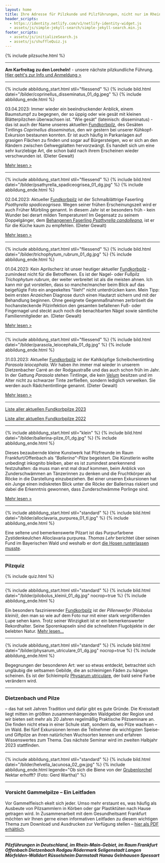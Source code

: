 ```yaml
---
layout: home
title: Ihre Adresse für Pilzkunde und Pilzführungen, nicht nur im Rhein-Main-Gebiet
header_scripts:
  - https://identity.netlify.com/v1/netlify-identity-widget.js
  - assets/js/simple-jekyll-search/simple-jekyll-search.min.js
footer_scripts:
  - assets/js/initializeSearch.js
  - assets/js/shuffleQuiz.js
---
```

{% include pilzsuche.html %}

- - -

**Am Karfreitag zu den Lorcheln!** - unsere nächste pilzkundliche Führung. [Hier geht's zur Info und Anmeldung >](/termine) 

- - -

{% include abbildung_start.html stil="fliessend" %}
{% include bild.html datei="/bilder/coprinellus_disseminatus_01_dg.jpeg" %}
{% include abbildung_ende.html %}

03.04.2023: Immer wieder ein beeindruckender Anblick, einem Baumstumpf zu begegnen, der so üppig oder wie gesät mit kleinen Blätterpilzchen überwachsen ist. "Wie gesät" (lateinisch: disseminatus) - das ist auch der Name unseres aktuellen [Fundkorbpilz](AA "Glossar-"), des Gesäten Tintlings *Coprinellus disseminatus*, den wir gestern bei unserer Kühkopf-Exkursion bestaunen konnten. Er ist auch häufig in Parkanlagen auf grasigen Flächen zu finden und sogar auf Bürgersteigen, wo er sich an den Rändern zwischen Gehwegplatten hervorzwängt. Es handelt sich um eine sehr kurzlebige Art, die schon bald nach ihrem Erscheinen wieder verschwunden ist. (Dieter Gewalt)

[Mehr lesen >](/pilze/coprinellus-disseminatus-gesäter-tintling)

<div style="clear:  both"></div>

- - -

{% include abbildung_start.html stil="fliessend" %}
{% include bild.html datei="/bilder/psathyrella_spadiceogrisea_01_dg.jpg" %}
{% include abbildung_ende.html %}

02.04.2023: Aktueller [Fundkorbpilz](AA "Glossar-") ist der Schmalblättrige Faserling *Psathyrella spadiceogrisea*. Wegen seiner frühen Erscheinungszeit wird er auch Früher Mürbling genannt.  In diesem Jahr ist er besonders früh - kein Wunder bei derart milden Temperaturen! Im Gegensatz zu seinem Doppelgänger, dem [Behangenen Faserling *Psathyrella candolleana*](/pilze/psathyrella-candolleana-behangener-faserling), ist er für die Küche kaum zu empfehlen. (Dieter Gewalt)

[Mehr lesen >](/pilze/psathyrella-spadiceogrisea-schmalblättriger-faserling-früher-mürbling)

<div style="clear:  both"></div>

- - -

{% include abbildung_start.html stil="fliessend" %}
{% include bild.html datei="/bilder/trichophytum_rubrum_01_dg.jpg" %}
{% include abbildung_ende.html %}

01.04.2023: Kein Aprilscherz ist unser heutiger aktueller [Fundkorbpilz](AA "Glossar-") - zumindest nicht für die Betroffenen. Es ist der Nagel- oder Fußpilz *Trichophytum rubrum*, der weiter verbreitet ist als die meisten ahnen. Ich kann mir gut vorstellen, dass so manche/mancher beim Blick auf das beigefügte Foto ein angeekeltes "Iiieh!" nicht unterdrücken kann. Mein Tipp: beim ersten Anzeichen Diagnose durch einen Hautarzt sichern und mit der Behandlung beginnen. Ohne geeignete Gegenmaßnahmen zerbröselt die hochansteckende Pilzinfektion den gesamten befallenen Fuß- oder Fingernagel und steckt auch noch die benachbarten Nägel sowie sämtliche Familienmitglieder an. (Dieter Gewalt)

[Mehr lesen >](/pilze/trichophytum-rubrum-fußpilz-nagelpilz)

<div style="clear:  both"></div>

- - -

{% include abbildung_start.html stil="fliessend" %}
{% include bild.html datei="/bilder/parasola_leiocephala_01_dg.jpg" %}
{% include abbildung_ende.html %}

31.03.2023: Aktueller [Fundkorbpilz](AA "Glossar-") ist der Kahlköpfige Scheibchentintling *Parasola leiocephala*. Wir haben ihn immer mal wieder in unserem Dietzenbacher Carré an der Rodgaustraße und das auch schon früh im Jahr. In der Gattung *Parasola* stehen Tintlinge, die kein [Velum](Velum "Glossar") besitzen und im Alter nicht zu schwarzer Tinte zerfließen, sondern lediglich verwelken. Sie werden auch Rädchentintlinge genannt. (Dieter Gewalt)

[Mehr lesen >](/pilze/parasola-leiocephala-kahlköpfiger-scheibchentintling)

<div style="clear:  both"></div>

- - -

[Liste aller aktuellen Fundkorbpilze 2023](/artikel/liste-aller-aktuellen-fundkorbpilze-2023.html)

[Liste aller aktuellen Fundkorbpilze 2022](/artikel/liste-aller-aktuellen-fundkorbpilze-2022.html)

- - -

{% include abbildung_start.html stil="klein" %}
{% include bild.html datei="/bilder/ballerina-pilze_01_dg.jpg" %}
{% include abbildung_ende.html %}

Dieses bezaubernde kleine Kunstwerk hat Pilzfreunde im Raum Frankfurt/Offenbach als *"Ballerina"-Pilze* begeistert. Die Künstlerin wollte unbedingt inkognito bleiben, aber es ist zumindest anerkennend festzuhalten: da muss man erst mal drauf kommen, beim Anblick von Zunderschwämmen an Tänzerinnen zu denken und die Fruchtkörper als Röcke in die Darstellung einzubeziehen. Bei einer unseren Exkursionen hat ein Junge einen indiskreten Blick unter die Röcke der Ballerinas riskiert und dabei die Erkenntnis gewonnen, dass Zunderschwämme Porlinge sind.

[Mehr lesen >](/artikel/besuch-bei-den-ballerina-pilzen.html)

- - -

{% include abbildung_start.html stil="standard" %}
{% include bild.html datei="/bilder/alloclavaria_purpurea_01_tl.jpg" %}
{% include abbildung_ende.html %}

Eine seltene und bemerkenswerte Pilzart ist das Purpurfarbene Zystidenkeulchen Alloclavaria purpurea. *Thomas Lehr* berichtet über seinen Fund im Bayerischen Wald und weshalb er dort [die Hosen runterlassen musste](/pilze/alloclavaria-purpurea-purpurfarbenes-zystidenkeulchen).

- - -

### Pilzquiz

{% include quiz.html %}

- - -

{% include abbildung_start.html stil="standard" %}
{% include bild.html datei="/bilder/pilobolus_kleinii_01_dg.jpg" nocrop=true %}
{% include abbildung_ende.html %}

Ein besonders faszinierender [Fundkorbpilz](AA "Glossar-") ist der *Pillenwerfer (Pilobolus kleinii)*, den man so wie auf dem Foto nur mit einer stark vergrößernden Lupe sehen kann. Trotz seiner Winzigkeit ist er ein bemerkenswerter Rekordhalter. Seine Sporenkapseln sind die schnellsten Flugobjekte in der belebten Natur. [Mehr lesen...](/pilze/pilobolus-kleinii-pillenwerfer)

- - -

{% include abbildung_start.html stil="standard" %}
{% include bild.html datei="/bilder/physarum_utriculare_01_dg.jpg" nocrop=true %}
{% include abbildung_ende.html %}

Begegnungen der besonderen Art: wer so etwas entdeckt, betrachtet sich ungläubig die seltsamen Gebilde, die an schleimigen Fäden zu hängen scheinen. Es ist der Schleimpilz [Physarum utriculare](/pilze/physarum-utriculare-fadenfruchtschleimpilz), der bald seine Farbe verändern wird.

- - -

### Dietzenbach und Pilze

– das hat seit Jahren Tradition und dafür gibt es gute Gründe. Die Kreisstadt liegt mitten im größten zusammenhängenden Waldgebiet der Region und wir bieten seit mehr als 20 Jahren regelmäßig Praktische Pilzseminare an. Die finden nicht etwa in einer Schule statt, sondern da, wo Pilze wachsen – im Wald. Bei fünf Exkursionen lernen die Teilnehmer die wichtigsten Speise- und Giftpilze an ihren natürlichen Wuchsorten kennen und erfahren Wissenswertes zum Thema. Das nächste Seminar wird im zweiten Halbjahr 2023 stattfinden.

- - -

{% include abbildung_start.html stil="standard" %}
{% include bild.html datei="/bilder/helvella_lacunosa_02_gw.jpg" %}
{% include abbildung_ende.html legende="Ob sich die Biene von der <a href='/pilze/helvella-lacunosa-grubenlorchel'>Grubenlorchel</a> Nektar erhofft?  (Foto: Gerd Wartha)" %}

- - -

### Vorsicht Gammelpilze – Ein Leitfaden

Vor Gammelfleisch ekelt sich jeder. Umso mehr erstaunt es, was häufig als Ausbeute von Pilzsammlern in Körben oder gar Plastiktüten nach Hause getragen wird. In Zusammenarbeit mit dem Gesundheitsamt Frankfurt möchten wir Ihnen gerne einen informativen Leitfaden zu diesem wichtigen Thema zum Download und Ausdrucken zur Verfügung stellen – [hier als PDF erhältlich](/assets/docs/Fundkorb.de-Gammelpilze.pdf).

- - -

##### Pilzführungen in Deutschland, im Rhein-Main-Gebiet, im Raum Frankfurt Offenbach Dietzenbach Rodgau Rödermark Seligenstadt Langen Mörfelden-Walldort Rüsselsheim Darmstadt Hanau Gelnhausen Spessart
